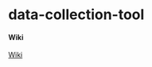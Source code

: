 # data-collection-tool

#### Wiki
[Wiki](https://github.com/Pilladian/data-collection-tool/blob/main/wiki/Main_Page.md)

